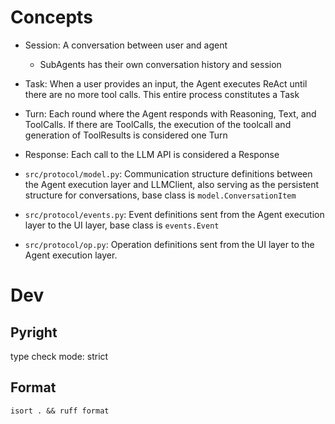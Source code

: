 # Concepts
- Session: A conversation between user and agent
  - SubAgents has their own conversation history and session
- Task: When a user provides an input, the Agent executes ReAct until there are no more tool calls. This entire process constitutes a Task
- Turn: Each round where the Agent responds with Reasoning, Text, and ToolCalls. If there are ToolCalls, the execution of the toolcall and generation of ToolResults is considered one Turn
- Response: Each call to the LLM API is considered a Response


- `src/protocol/model.py`: Communication structure definitions between the Agent execution layer and LLMClient, also serving as the persistent structure for conversations, base class is `model.ConversationItem`
- `src/protocol/events.py`: Event definitions sent from the Agent execution layer to the UI layer, base class is `events.Event`
- `src/protocol/op.py`: Operation definitions sent from the UI layer to the Agent execution layer.


# Dev

## Pyright

type check mode: strict

## Format
```
isort . && ruff format
```
